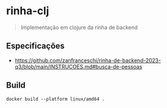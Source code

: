 # rinha-clj

> Implementação em clojure da rinha de backend

## Especificações

- https://github.com/zanfranceschi/rinha-de-backend-2023-q3/blob/main/INSTRUCOES.md#busca-de-pessoas

## Build

```shell
docker build --platform linux/amd64 .
```
